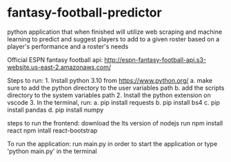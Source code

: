 # fantasy-football-predictor
python application that when finished will utilize web scraping and machine learning to predict and suggest players to add to a given roster based on a player's performance and a roster's needs

Official ESPN fantasy football api:
    http://espn-fantasy-football-api.s3-website.us-east-2.amazonaws.com/

Steps to run:
    1. Install python 3.10 from https://www.python.org/
        a. make sure to add the python directory to the user variables path
        b. add the scripts directory to the system variables path
    2. Install the python extension on vscode
    3. In the terminal, run:
        a. pip install requests
        b. pip install bs4
        c. pip install pandas
        d. pip install numpy

steps to run the frontend:
    download the lts version of nodejs
    run npm install react
        npm intall react-bootstrap

To run the application:
    run main.py in order to start the application or type 'python main.py' in the terminal
